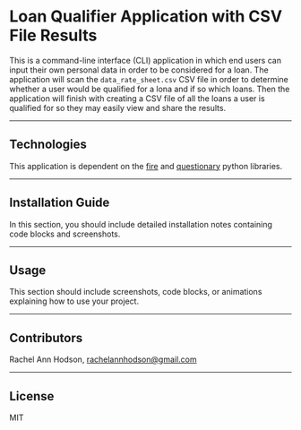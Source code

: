 # Loan Qualifier Application with CSV File Results

This is a command-line interface (CLI) application in which end users can input their own personal data in order to be considered for a loan. The application will scan the `data_rate_sheet.csv` CSV file in order to determine whether a user would be qualified for a lona and if so which loans. Then the application will finish with creating a CSV file of all the loans a user is qualified for so they may easily view and share the results.

---

## Technologies

This application is dependent on the [fire](https://google.github.io/python-fire/guide/) and [questionary](https://pypi.org/project/questionary/) python libraries. 

---

## Installation Guide

In this section, you should include detailed installation notes containing code blocks and screenshots.

---

## Usage

This section should include screenshots, code blocks, or animations explaining how to use your project.

---

## Contributors

Rachel Ann Hodson, rachelannhodson@gmail.com

---

## License

MIT
